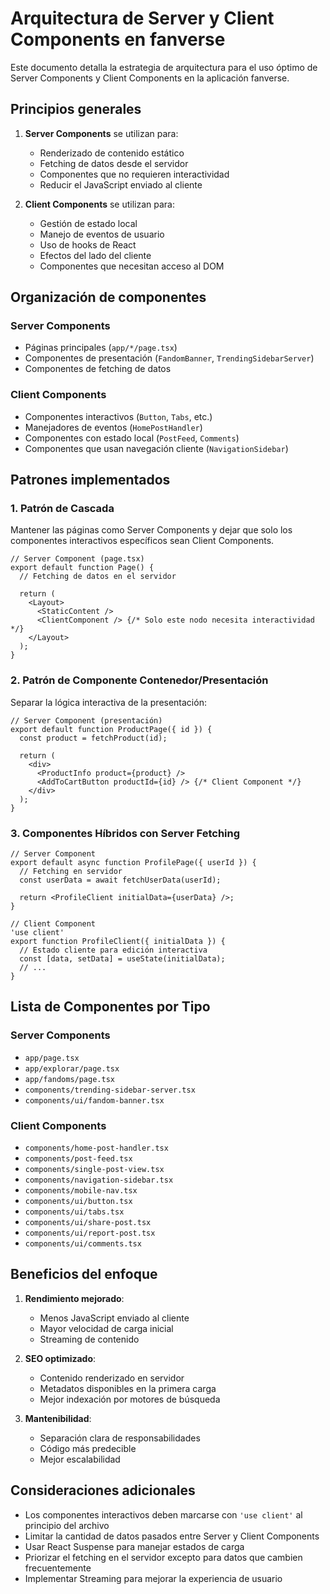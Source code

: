# Arquitectura de Server y Client Components en fanverse

Este documento detalla la estrategia de arquitectura para el uso óptimo de Server Components y Client Components en la aplicación fanverse.

## Principios generales

1. **Server Components** se utilizan para:
   - Renderizado de contenido estático
   - Fetching de datos desde el servidor
   - Componentes que no requieren interactividad
   - Reducir el JavaScript enviado al cliente

2. **Client Components** se utilizan para:
   - Gestión de estado local
   - Manejo de eventos de usuario
   - Uso de hooks de React
   - Efectos del lado del cliente
   - Componentes que necesitan acceso al DOM

## Organización de componentes

### Server Components
- Páginas principales (`app/*/page.tsx`)
- Componentes de presentación (`FandomBanner`, `TrendingSidebarServer`)
- Componentes de fetching de datos

### Client Components
- Componentes interactivos (`Button`, `Tabs`, etc.)
- Manejadores de eventos (`HomePostHandler`)
- Componentes con estado local (`PostFeed`, `Comments`)
- Componentes que usan navegación cliente (`NavigationSidebar`)

## Patrones implementados

### 1. Patrón de Cascada

Mantener las páginas como Server Components y dejar que solo los componentes interactivos específicos sean Client Components.

```tsx
// Server Component (page.tsx)
export default function Page() {
  // Fetching de datos en el servidor
  
  return (
    <Layout>
      <StaticContent />
      <ClientComponent /> {/* Solo este nodo necesita interactividad */}
    </Layout>
  );
}
```

### 2. Patrón de Componente Contenedor/Presentación

Separar la lógica interactiva de la presentación:

```tsx
// Server Component (presentación)
export default function ProductPage({ id }) {
  const product = fetchProduct(id);
  
  return (
    <div>
      <ProductInfo product={product} />
      <AddToCartButton productId={id} /> {/* Client Component */}
    </div>
  );
}
```

### 3. Componentes Híbridos con Server Fetching

```tsx
// Server Component
export default async function ProfilePage({ userId }) {
  // Fetching en servidor
  const userData = await fetchUserData(userId);
  
  return <ProfileClient initialData={userData} />;
}

// Client Component
'use client'
export function ProfileClient({ initialData }) {
  // Estado cliente para edición interactiva
  const [data, setData] = useState(initialData);
  // ...
}
```

## Lista de Componentes por Tipo

### Server Components
- `app/page.tsx`
- `app/explorar/page.tsx`
- `app/fandoms/page.tsx`
- `components/trending-sidebar-server.tsx`
- `components/ui/fandom-banner.tsx`

### Client Components
- `components/home-post-handler.tsx`
- `components/post-feed.tsx`
- `components/single-post-view.tsx`
- `components/navigation-sidebar.tsx`
- `components/mobile-nav.tsx`
- `components/ui/button.tsx`
- `components/ui/tabs.tsx`
- `components/ui/share-post.tsx`
- `components/ui/report-post.tsx`
- `components/ui/comments.tsx`

## Beneficios del enfoque

1. **Rendimiento mejorado**: 
   - Menos JavaScript enviado al cliente
   - Mayor velocidad de carga inicial
   - Streaming de contenido

2. **SEO optimizado**:
   - Contenido renderizado en servidor
   - Metadatos disponibles en la primera carga
   - Mejor indexación por motores de búsqueda

3. **Mantenibilidad**:
   - Separación clara de responsabilidades
   - Código más predecible
   - Mejor escalabilidad

## Consideraciones adicionales

- Los componentes interactivos deben marcarse con `'use client'` al principio del archivo
- Limitar la cantidad de datos pasados entre Server y Client Components
- Usar React Suspense para manejar estados de carga
- Priorizar el fetching en el servidor excepto para datos que cambien frecuentemente
- Implementar Streaming para mejorar la experiencia de usuario 